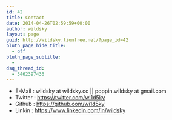 ```yaml
---
id: 42
title: Contact
date: 2014-04-26T02:59:59+00:00
author: wildsky
layout: page
guid: http://wildsky.lionfree.net/?page_id=42
bluth_page_hide_title:
  - off
bluth_page_subtitle:
  -
dsq_thread_id:
  - 3462397436
---
```

- E-Mail : wildsky at wildsky.cc &#124;&#124; poppin.wildsky at gmail.com
- Twitter : <https://twitter.com/wi1d5ky>
- Github : <https://github.com/wi1d5ky>
- Linkin : <https://www.linkedin.com/in/wildsky>

<!--

MDN : <a href="https://developer.mozilla.org/zh-TW/profiles/wildsky">https://developer.mozilla.org/zh-TW/profiles/wildsky</a>

Mozillians : <a href="https://mozillians.org/zh-TW/u/wildsky/">https://mozillians.org/zh-TW/u/wildsky/</a>

Mozilla Support : <a href="https://support.mozilla.org/zh-TW/user/wildsky" target="_blank">https://support.mozilla.org/zh-TW/user/wildsky</a>

-->
